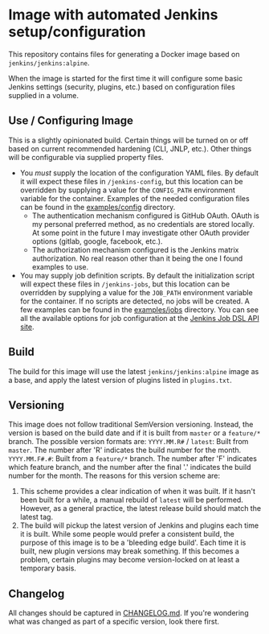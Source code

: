 # Image with automated Jenkins setup/configuration
This repository contains files for generating a Docker image based on `jenkins/jenkins:alpine`.

When the image is started for the first time it will configure some basic Jenkins settings (security, plugins, etc.) based on configuration files supplied in a volume.

## Use / Configuring Image
This is a slightly opinionated build. Certain things will be turned on or off based on current recommended hardening (CLI, JNLP, etc.). Other things will be configurable via supplied property files.

* You *must* supply the location of the configuration YAML files. By default it will expect these files in `/jenkins-config`, but this location can be overridden by supplying a value for the `CONFIG_PATH` environment variable for the container. Examples of the needed configuration files can be found in the [examples/config]() directory.
  * The authentication mechanism configured is GitHub OAuth. OAuth is my personal preferred method, as no credentials are stored locally. At some point in the future I may investigate other OAuth provider options (gitlab, google, facebook, etc.).
  * The authorization mechanism configured is the Jenkins matrix authorization. No real reason other than it being the one I found examples to use.
* You may supply job definition scripts. By default the initialization script will expect these files in `/jenkins-jobs`, but this location can be overridden by supplying a value for the `JOB_PATH` environment variable for the container. If no scripts are detected, no jobs will be created. A few examples can be found in the [examples/jobs]() directory. You can see all the available options for job configuration at the [Jenkins Job DSL API site](https://jenkinsci.github.io/job-dsl-plugin/).

## Build
The build for this image will use the latest `jenkins/jenkins:alpine` image as a base, and apply the latest version of plugins listed in `plugins.txt`.

## Versioning
This image does not follow traditional SemVersion versioning. Instead, the version is based on the build date and if it is built from `master` or a `feature/*` branch. The possible version formats are:
`YYYY.MM.R#` / `latest`: Built from `master`. The number after 'R' indicates the build number for the month.
`YYYY.MM.F#.#`: Built from a `feature/*` branch. The number after 'F' indicates which feature branch, and the number after the final '.' indicates the build number for the month.
The reasons for this version scheme are:
1. This scheme provides a clear indication of when it was built. If it hasn't been built for a while, a manual rebuild of `latest` will be performed. However, as a general practice, the latest release build should match the latest tag.
1. The build will pickup the latest version of Jenkins and plugins each time it is built. While some people would prefer a consistent build, the purpose of this image is to be a 'bleeding edge build'. Each time it is built, new plugin versions may break something. If this becomes a problem, certain plugins may become version-locked on at least a temporary basis.

## Changelog
All changes should be captured in [CHANGELOG.md](). If you're wondering what was changed as part of a specific version, look there first.
